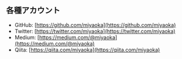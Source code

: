 ## 各種アカウント

* GitHub: [https://github.com/miyaoka](https://github.com/miyaoka)
* Twitter: [https://twitter.com/miyaoka](https://twitter.com/miyaoka)
* Medium: [https://medium.com/@miyaoka](https://medium.com/@miyaoka)
* Qiita: [https://qiita.com/miyaoka](https://qiita.com/miyaoka)
